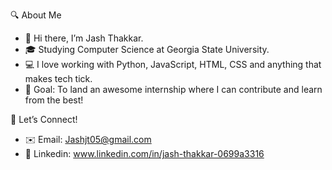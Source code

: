🔍 About Me
- 👋 Hi there, I’m Jash Thakkar.
- 🎓 Studying Computer Science at Georgia State University.
- 💻 I love working with Python, JavaScript, HTML, CSS and anything that makes tech tick.
- 🎯 Goal: To land an awesome internship where I can contribute and learn from the best!

🤝 Let’s Connect!
- ✉️ Email: Jashjt05@gmail.com
- 💼 Linkedin: www.linkedin.com/in/jash-thakkar-0699a3316
